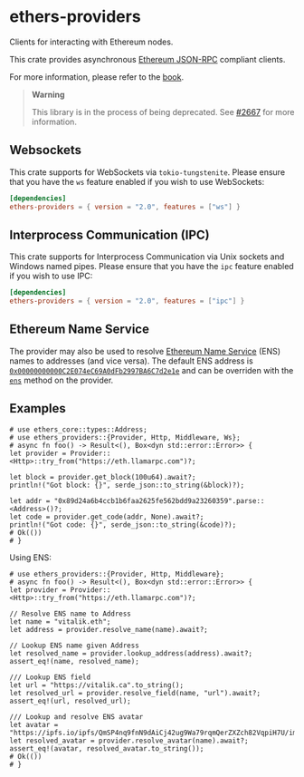 # ethers-providers

Clients for interacting with Ethereum nodes.

This crate provides asynchronous
[Ethereum JSON-RPC](https://github.com/ethereum/wiki/wiki/JSON-RPC) compliant
clients.

For more information, please refer to the [book](https://gakonst.com/ethers-rs).

> **Warning**
>
> This library is in the process of being deprecated. See [#2667](https://github.com/gakonst/ethers-rs/issues/2667) for more information.

## Websockets

This crate supports for WebSockets via `tokio-tungstenite`.
Please ensure that you have the `ws` feature enabled if you wish to use WebSockets:

```toml
[dependencies]
ethers-providers = { version = "2.0", features = ["ws"] }
```

## Interprocess Communication (IPC)

This crate supports for Interprocess Communication via Unix sockets and Windows named pipes.
Please ensure that you have the `ipc` feature enabled if you wish to use IPC:

```toml
[dependencies]
ethers-providers = { version = "2.0", features = ["ipc"] }
```

## Ethereum Name Service

The provider may also be used to resolve [Ethereum Name Service](https://ens.domains) (ENS) names
to addresses (and vice versa).
The default ENS address is [`0x00000000000C2E074eC69A0dFb2997BA6C7d2e1e`][ens]
and can be overriden with the [`ens`](./struct.Provider.html#method.ens) method on the provider.

[ens]: https://etherscan.io/address/0x00000000000C2E074eC69A0dFb2997BA6C7d2e1e

## Examples

```rust,no_run
# use ethers_core::types::Address;
# use ethers_providers::{Provider, Http, Middleware, Ws};
# async fn foo() -> Result<(), Box<dyn std::error::Error>> {
let provider = Provider::<Http>::try_from("https://eth.llamarpc.com")?;

let block = provider.get_block(100u64).await?;
println!("Got block: {}", serde_json::to_string(&block)?);

let addr = "0x89d24a6b4ccb1b6faa2625fe562bdd9a23260359".parse::<Address>()?;
let code = provider.get_code(addr, None).await?;
println!("Got code: {}", serde_json::to_string(&code)?);
# Ok(())
# }
```

Using ENS:

```rust,no_run
# use ethers_providers::{Provider, Http, Middleware};
# async fn foo() -> Result<(), Box<dyn std::error::Error>> {
let provider = Provider::<Http>::try_from("https://eth.llamarpc.com")?;

// Resolve ENS name to Address
let name = "vitalik.eth";
let address = provider.resolve_name(name).await?;

// Lookup ENS name given Address
let resolved_name = provider.lookup_address(address).await?;
assert_eq!(name, resolved_name);

/// Lookup ENS field
let url = "https://vitalik.ca".to_string();
let resolved_url = provider.resolve_field(name, "url").await?;
assert_eq!(url, resolved_url);

/// Lookup and resolve ENS avatar
let avatar = "https://ipfs.io/ipfs/QmSP4nq9fnN9dAiCj42ug9Wa79rqmQerZXZch82VqpiH7U/image.gif".to_string();
let resolved_avatar = provider.resolve_avatar(name).await?;
assert_eq!(avatar, resolved_avatar.to_string());
# Ok(())
# }
```

